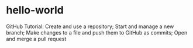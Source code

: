 # hello-world
GitHub Tutorial: Create and use a repository; Start and manage a new branch; Make changes to a file and push them to GitHub as commits; Open and merge a pull request
